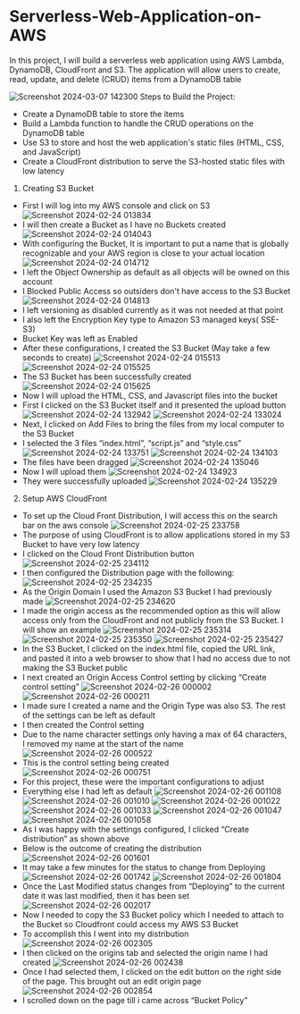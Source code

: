 # Serverless-Web-Application-on-AWS
In this project, I will build a serverless web application using AWS Lambda, DynamoDB, CloudFront and S3. The application will allow users to create, read, update, and delete (CRUD) items from a DynamoDB table


![Screenshot 2024-03-07 142300](https://github.com/AllenUdejiole/Hosting-Static-Website-on-EC2-instance-Linux-/assets/160611100/eef7a119-0118-4425-81f6-e0b7902cb5a4)
Steps to Build the Project:
- Create a DynamoDB table to store the items
- Build a Lambda function to handle the CRUD operations on the DynamoDB table
- Use S3 to store and host the web application's static files (HTML, CSS, and JavaScript)
- Create a CloudFront distribution to serve the S3-hosted static files with low latency

1.  Creating S3 Bucket
- First I will log into my AWS console and click on S3
![Screenshot 2024-02-24 013834](https://github.com/AllenUdejiole/Hosting-Static-Website-on-EC2-instance-Linux-/assets/160611100/00986239-5a92-493a-9abe-070729c2bb56)
- I will then create a Bucket as I have no Buckets created
![Screenshot 2024-02-24 014043](https://github.com/AllenUdejiole/Hosting-Static-Website-on-EC2-instance-Linux-/assets/160611100/5e7ce18f-dc41-414c-85ea-7309d3d7c756)
- With configuring the Bucket, It is important to put a name that is globally recognizable and your AWS region is close to your actual location
![Screenshot 2024-02-24 014712](https://github.com/AllenUdejiole/Hosting-Static-Website-on-EC2-instance-Linux-/assets/160611100/a9b47cfb-eee8-438c-91f1-049545b4208f)
- I left the Object Ownership as default as all objects will be owned on this account
- I Blocked Public Access so outsiders don't have access to the S3 Bucket
![Screenshot 2024-02-24 014813](https://github.com/AllenUdejiole/Hosting-Static-Website-on-EC2-instance-Linux-/assets/160611100/ddc1f1fc-878a-4a04-bff4-deec21932f02)
- I left versioning as disabled currently as it was not needed at that point
- I also left the Encryption Key type to Amazon S3 managed keys( SSE-S3)
- Bucket Key was left as Enabled
- After these configurations, I created the S3 Bucket (May take a few seconds to create)
![Screenshot 2024-02-24 015513](https://github.com/AllenUdejiole/Hosting-Static-Website-on-EC2-instance-Linux-/assets/160611100/07443d15-ae57-45e8-b6f8-bad35ac87ee0)
![Screenshot 2024-02-24 015525](https://github.com/AllenUdejiole/Hosting-Static-Website-on-EC2-instance-Linux-/assets/160611100/81b85208-17eb-4394-b9e2-b9fa25b8c2ba)
- The S3 Bucket has been successfully created
![Screenshot 2024-02-24 015625](https://github.com/AllenUdejiole/Hosting-Static-Website-on-EC2-instance-Linux-/assets/160611100/c1471301-0879-4c3e-b97e-2f745b7f3e95)
- Now I will upload the HTML, CSS, and Javascript files into the bucket
- First I clicked on the S3 Bucket itself and it presented the upload button
![Screenshot 2024-02-24 132942](https://github.com/AllenUdejiole/Hosting-Static-Website-on-EC2-instance-Linux-/assets/160611100/79242d9b-5020-46fb-9277-6802bc0204f0)
![Screenshot 2024-02-24 133024](https://github.com/AllenUdejiole/Hosting-Static-Website-on-EC2-instance-Linux-/assets/160611100/8b2625f5-dd0e-4f52-a341-0662a46603f4)
- Next, I clicked on Add Files to bring the files from my local computer to the S3 Bucket
- I selected the 3 files “index.html”, “script.js” and “style.css”
![Screenshot 2024-02-24 133751](https://github.com/AllenUdejiole/Hosting-Static-Website-on-EC2-instance-Linux-/assets/160611100/a3d54efc-4de2-4596-b506-a8789def5f65)
![Screenshot 2024-02-24 134103](https://github.com/AllenUdejiole/Hosting-Static-Website-on-EC2-instance-Linux-/assets/160611100/b2d38329-420a-43bc-a0d9-d517bb2b44ca)
- The files have been dragged
![Screenshot 2024-02-24 135046](https://github.com/AllenUdejiole/Hosting-Static-Website-on-EC2-instance-Linux-/assets/160611100/410321b8-9aee-4408-96de-97507d5ae645)
- Now I will upload them
![Screenshot 2024-02-24 134923](https://github.com/AllenUdejiole/Hosting-Static-Website-on-EC2-instance-Linux-/assets/160611100/a5ce1396-26b6-4091-8377-5df4b89f1738)
- They were successfully uploaded
![Screenshot 2024-02-24 135229](https://github.com/AllenUdejiole/Hosting-Static-Website-on-EC2-instance-Linux-/assets/160611100/59ebdc55-79a9-4c83-8481-829244361cb2)
2.  Setup AWS CloudFront
- To set up the Cloud Front Distribution, I will access this on the search bar on the aws console
![Screenshot 2024-02-25 233758](https://github.com/AllenUdejiole/Hosting-Static-Website-on-EC2-instance-Linux-/assets/160611100/ef8593db-5ca7-405b-ba68-31a7f1bc4123)
- The purpose of using CloudFront is to allow applications stored in my S3 Bucket to have very low latency
- I clicked on the Cloud Front Distribution button
![Screenshot 2024-02-25 234112](https://github.com/AllenUdejiole/Hosting-Static-Website-on-EC2-instance-Linux-/assets/160611100/c4b198a3-62bc-41c6-86e0-54eed4c8ba98)
- I then configured the Distribution page with the following:
![Screenshot 2024-02-25 234235](https://github.com/AllenUdejiole/Hosting-Static-Website-on-EC2-instance-Linux-/assets/160611100/bf282741-06a4-4463-8d22-f9610f642041)
- As the Origin Domain I used the Amazon S3 Bucket I had previously made
![Screenshot 2024-02-25 234620](https://github.com/AllenUdejiole/Hosting-Static-Website-on-EC2-instance-Linux-/assets/160611100/93ff7e24-0ca1-4720-acf4-1a1ed5e38263)
- I made the origin access as the recommended option as this will allow access only from the CloudFront and not publicly from the S3 Bucket. I will show an example
![Screenshot 2024-02-25 235314](https://github.com/AllenUdejiole/Hosting-Static-Website-on-EC2-instance-Linux-/assets/160611100/cc3582fb-7a32-491f-a662-38dbbff71aac)
![Screenshot 2024-02-25 235350](https://github.com/AllenUdejiole/Hosting-Static-Website-on-EC2-instance-Linux-/assets/160611100/ee3000bf-a2f7-451e-b2a3-5693b73bc34d)
![Screenshot 2024-02-25 235427](https://github.com/AllenUdejiole/Hosting-Static-Website-on-EC2-instance-Linux-/assets/160611100/c5be1c99-1579-4cbd-b522-894e0d00953c)
- In the S3 Bucket, I clicked on the index.html file, copied the URL link, and pasted it into a web browser to show that I had no access due to not making the S3 Bucket public
- I next created an Origin Access Control setting by clicking “Create control setting”
![Screenshot 2024-02-26 000002](https://github.com/AllenUdejiole/Hosting-Static-Website-on-EC2-instance-Linux-/assets/160611100/2658f77f-5e21-4e59-b401-0dcfbabffed3)
![Screenshot 2024-02-26 000211](https://github.com/AllenUdejiole/Hosting-Static-Website-on-EC2-instance-Linux-/assets/160611100/8eb6c00e-8d27-4597-b8d7-b2034ea8aaa8)
- I made sure I created a name and the Origin Type was also S3. The rest of the settings can be left as default
- I then created the Control setting
- Due to the name character settings only having a max of 64 characters, I removed my name at the start of the name
![Screenshot 2024-02-26 000522](https://github.com/AllenUdejiole/Hosting-Static-Website-on-EC2-instance-Linux-/assets/160611100/0f524854-d926-4a56-8af9-4e5d1d75add4)
- This is the control setting being created
![Screenshot 2024-02-26 000751](https://github.com/AllenUdejiole/Hosting-Static-Website-on-EC2-instance-Linux-/assets/160611100/4270619e-49fd-4c7f-8aad-d38bbc5c484a)
- For this project, these were the important configurations to adjust
- Everything else I had left as default
![Screenshot 2024-02-26 001108](https://github.com/AllenUdejiole/Hosting-Static-Website-on-EC2-instance-Linux-/assets/160611100/d7aea768-eb3f-411e-a9e6-395ce9e71c7c)
![Screenshot 2024-02-26 001010](https://github.com/AllenUdejiole/Hosting-Static-Website-on-EC2-instance-Linux-/assets/160611100/f5753cf8-2133-48dc-af17-b9df05e9a713)
![Screenshot 2024-02-26 001022](https://github.com/AllenUdejiole/Hosting-Static-Website-on-EC2-instance-Linux-/assets/160611100/262c7157-1b2c-4561-876c-d9be5ba58601)
![Screenshot 2024-02-26 001033](https://github.com/AllenUdejiole/Hosting-Static-Website-on-EC2-instance-Linux-/assets/160611100/e0f51214-04e7-44a6-a584-30c3e46db0a7)
![Screenshot 2024-02-26 001047](https://github.com/AllenUdejiole/Hosting-Static-Website-on-EC2-instance-Linux-/assets/160611100/1d818309-18be-40a6-8082-fb4e3de92bc2)
![Screenshot 2024-02-26 001058](https://github.com/AllenUdejiole/Hosting-Static-Website-on-EC2-instance-Linux-/assets/160611100/938fc060-2943-43e5-b18a-b687c8f65a28)
- As I was happy with the settings configured, I clicked “Create distribution” as shown above
- Below is the outcome of creating the distribution
![Screenshot 2024-02-26 001601](https://github.com/AllenUdejiole/Hosting-Static-Website-on-EC2-instance-Linux-/assets/160611100/1eec9cea-345c-4ec7-915a-4c646277e87a)
- It may take a few minutes for the status to change from Deploying
![Screenshot 2024-02-26 001742](https://github.com/AllenUdejiole/Hosting-Static-Website-on-EC2-instance-Linux-/assets/160611100/2dea81b6-e2da-432f-8a49-aa4f80417a85)
![Screenshot 2024-02-26 001804](https://github.com/AllenUdejiole/Hosting-Static-Website-on-EC2-instance-Linux-/assets/160611100/d26d6bf2-7bf8-4f90-a694-cb3728c1c093)
- Once the Last Modified status changes from “Deploying” to the current date it was last modified, then it has been set
![Screenshot 2024-02-26 002017](https://github.com/AllenUdejiole/Hosting-Static-Website-on-EC2-instance-Linux-/assets/160611100/3904cd9a-84b1-4368-b5fd-7f91ac22b2ab)
- Now I needed to copy the S3 Bucket policy which I needed to attach to the Bucket so Cloudfront could access my AWS S3 Bucket
- To accomplish this I went into my distribution
![Screenshot 2024-02-26 002305](https://github.com/AllenUdejiole/Hosting-Static-Website-on-EC2-instance-Linux-/assets/160611100/b2ba3527-034b-4d77-bb08-361fdb3ce595)
- I then clicked on the origins tab and selected the origin name I had created
![Screenshot 2024-02-26 002438](https://github.com/AllenUdejiole/Hosting-Static-Website-on-EC2-instance-Linux-/assets/160611100/bff3ed57-d1c6-455d-ba6e-9b89625ada6f)
- Once I had selected them, I clicked on the edit button on the right side of the page. This brought out an edit origin page
![Screenshot 2024-02-26 002854](https://github.com/AllenUdejiole/Hosting-Static-Website-on-EC2-instance-Linux-/assets/160611100/7a64c567-d163-4170-bb7b-61558764f5cf)
- I scrolled down on the page till i came across “Bucket Policy”





